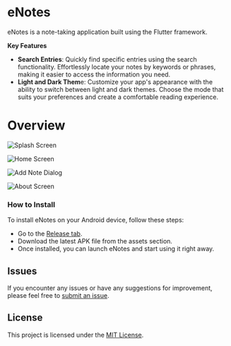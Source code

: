 # eNotes

eNotes is a note-taking application built using the Flutter framework.

**Key Features**

- **Search Entries**: Quickly find specific entries using the search functionality. Effortlessly locate your notes by keywords or phrases, making it easier to access the information you need.
- **Light and Dark Them**e: Customize your app's appearance with the ability to switch between light and dark themes. Choose the mode that suits your preferences and create a comfortable reading experience.

# Overview
![Splash Screen](https://imgur.com/6xRe1Oa.jpg)

![Home Screen](https://imgur.com/GK37A5Z.jpg)

![Add Note Dialog](https://i.imgur.com/KYTDbmP.jpg)

![About Screen](https://imgur.com/Ypt8G2U.jpg)

### How to Install

To install eNotes on your Android device, follow these steps:

- Go to the [Release tab](https://github.com/PS-Hitori/eNotes/releases).
- Download the latest APK file from the assets section.
- Once installed, you can launch eNotes and start using it right away.

## Issues

If you encounter any issues or have any suggestions for improvement, please feel free to [submit an issue](https://github.com/PS-Hitori/eNotes/issues).

## License

This project is licensed under the [MIT License](https://opensource.org/licenses/MIT).